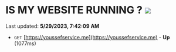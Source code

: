 # IS MY WEBSITE RUNNING ? [![](https://img.shields.io/static/v1?label=Sponsor&message=%E2%9D%A4&logo=GitHub&color=%23fe8e86)](https://github.com/sponsors/<username>)

Last updated: **5/29/2023, 7:42:09 AM**

- `GET` [https://youssefservice.me](https://youssefservice.me) - **Up** (1077ms)

